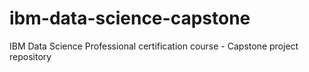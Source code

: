 # ibm-data-science-capstone
IBM Data Science Professional certification course - Capstone project repository
